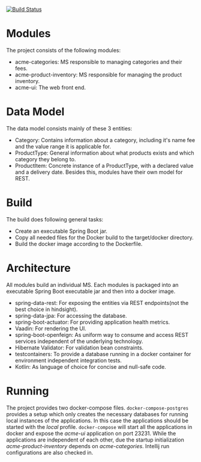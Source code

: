 [![Build Status](https://travis-ci.com/Phil-Ba/Acme.svg?branch=master)](https://travis-ci.com/Phil-Ba/Acme)
# Modules
The project consists of the following modules:
- acme-categories: MS responsible to managing categories and their fees.
- acme-product-inventory: MS responsible for managing the product inventory.
- acme-ui: The web front end.

# Data Model
The data model consists mainly of these 3 entities:
- Category: Contains information about a category, including it's name fee and the value range it is applicable for. 
- ProductType: General information about what products exists and which category they belong to.
- ProductItem: Concrete instance of a ProductType, with a declared value and a delivery date.
Besides this, modules have their own model for REST.

# Build
The build does following general tasks:
- Create an executable Spring Boot jar.
- Copy all needed files for the Docker build to the target/docker directory.
- Build the docker image according to the Dockerfile.

# Architecture
All modules build an individual MS. Each modules is packaged into an executable Spring Boot executable jar and then
into a docker image. 
- spring-data-rest: For exposing the entities via REST endpoints(not the best choice in hindsight).
- spring-data-jpa: For accessing the database.
- spring-boot-actuator: For providing application health metrics.
- Vaadin: For rendering the UI.
- spring-boot-openfeign: As uniform way to consume and access REST services independent of the underlying technology.
- Hibernate Validator: For validation bean constraints.
- testcontainers: To provide a database running in a docker container for environment independent integration tests.
- Kotlin: As language of choice for concise and null-safe code.

# Running
The project provides two docker-compose files. `docker-compose-postgres` provides a setup which only creates the necessary
databases for running local instances of the applications. In this case the applications should be started with the _local_
profile.  `docker-compose` will start all the applications in docker and expose the _acme-ui_ application on port 23231.
While the applications are independent of each other, due the startup initialization _acme-product-inventory_ depends on
_acme-categories_.
Intellij run configurations are also checked in. 
